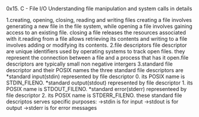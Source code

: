 0x15. C - File I/O
Understanding file manipulation and system calls in details

1.creating, opening, closing, reading and writing files
creating a file involves generating a new file in the file system, while opening a file involves gaining access to an existing file. closing a file releases the resources associated with it.reading from a file allows retrieving its contents and writing to a file involves adding or modifying its contents.
2.file descriptors
file descriptor are unique identifiers used by operating systems to track open files. they represent the connection between a file and a process that has it open.file descriptors are typically small non negative intergers
3.standard file descriptor and their POSIX names
the three standard file descriptors are
*standard input(stdin)
represented by file descriptor 0. its POSIX name is STDIN_FILENO.
*standard output(stdout)
represented by file descriptor 1. its POSIX name is STDOUT_FILENO.
*standard error(stderr)
representeed by file descriptor 2. its POSIX name is STDERR_FILENO.
these standard file descriptos serves specific purposes:
->stdin is for input
->stdout is for output
->stderr is for error messages


